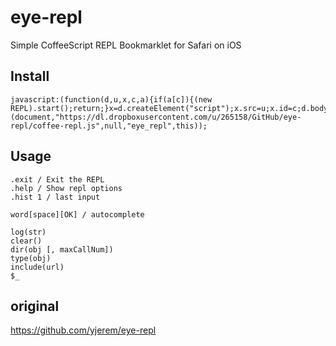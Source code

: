 # eye-repl

Simple CoffeeScript REPL Bookmarklet for Safari on iOS


## Install

    javascript:(function(d,u,x,c,a){if(a[c]){(new REPL).start();return;}x=d.createElement("script");x.src=u;x.id=c;d.body.appendChild(x);}(document,"https://dl.dropboxusercontent.com/u/265158/GitHub/eye-repl/coffee-repl.js",null,"eye_repl",this));

## Usage

    .exit / Exit the REPL
    .help / Show repl options
    .hist 1 / last input

    word[space][OK] / autocomplete 

    log(str)
    clear()
    dir(obj [, maxCallNum])
    type(obj)
    include(url)
    $_


## original

https://github.com/yjerem/eye-repl